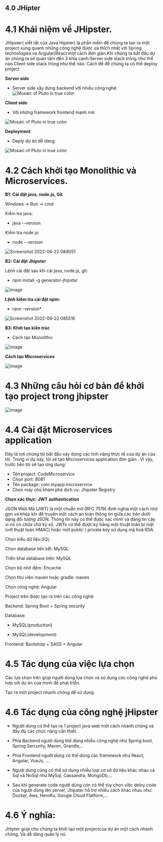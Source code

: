 ## 4.0 JHipter
# 4.1 Khái niệm về JHipster.

JHipster( viết tắt của Java Hipster) là phần mềm để chúng ta tạo ra một project xung quanh những công nghệ được ưa thích nhất với Spring technologies và Angular/React một cách đơn giản.Khi chúng ta bắt đầu dự án chúng ta sẽ quan tâm đến 3 khía cạnh:Server side stack trông như thế nào.Client side stack  trông như thế nào. Cách để để chúng ta có thể deploy project.

**Server side**

-  Server side xây dựng backend với nhiều công nghệ:
![Mosaic of Pluto in true color](https://images.viblo.asia/2e292e0f-0ab8-4eac-987d-fa352d43df20.png)

**Client side**

-  Với những framework frontend mạnh mẽ:

![Mosaic of Pluto in true color](https://images.viblo.asia/39141588-d471-4faf-aaa5-c50fbc9a37ba.png)

**Deployment**

-  Deply dự án dễ dàng:

![Mosaic of Pluto in true color](https://images.viblo.asia/70452aa0-1ec8-41ad-b205-a879bd84e5bb.png)

# 4.2 Cách khởi tạo Monolithic và Microservices.

**B1: Cài đặt java, node.js, Git**

Windows -> Run -> cmd

Kiểm tra java:

-  java --version

Kiểm tra node js:

-  node --version

![Screenshot 2022-06-22 084051](https://user-images.githubusercontent.com/107389916/174925815-f5327182-086c-4b1c-9e0f-a3d153997e13.png)

**B2: Cài đặt Jhipster**

Lệnh cài đặt sau khi cài java, node.js, git:

-  npm install -g generator-jhipster

![image](https://user-images.githubusercontent.com/107389916/174926325-096b99a9-5b2a-4cc5-a925-519eda89280c.png)

**Lệnh kiểm tra cài đặt npm:**

-  npm -version*

![Screenshot 2022-06-22 085516](https://user-images.githubusercontent.com/107389916/174926668-1fc6b63d-3aa2-4ab2-9447-c9cda1aae52b.png)

**B3: Khởi tạo kiến trúc**

-  Cách tạo Monolithic

![image](https://user-images.githubusercontent.com/107389916/174926900-8f83b1f2-b4ce-4ddd-a0b0-3d1579df672e.png)

**Cách tạo Microservices**

![image](https://user-images.githubusercontent.com/107389916/174927031-d923705b-b8a7-460c-9ae7-ef31d666f487.png)

# 4.3 Những câu hỏi cơ bản để khởi tạo project trong jhipster

![image](https://user-images.githubusercontent.com/107389916/174927582-47c09b8c-22ce-4895-bd95-df232c7a30cf.png)

# 4.4 Cài đặt Microservices application
Đây là nơi chúng tôi bắt đầu xây dựng các tính năng thực tế của dự án của tôi. Trong ví dụ này, tôi sẽ tạo Microservices application  đơn giản . Vì vậy, trước tiên tôi sẽ tạo ứng dụng:

- Tên project: CodeMicroservice
- Chọn port: 8081
- Tên package: com.myapp.microservice
- Chọn máy chủ khám phá dịch vụ: Jhipster Registry

**Chọn xác thực: JWT authentication**

JSON Web Mã (JWT) là một chuẩn mở (RFC 7519) định nghĩa một cách nhỏ gọn và khép kín để truyền một cách an toàn thông tin giữa các bên dưới dạng đối tượng JSON. Thông tin này có thể được xác minh và đáng tin cậy vì nó có chứa chữ ký số. JWTs có thể được ký bằng một thuật toán bí mật (với thuật toán HMAC) hoặc một public / private key sử dụng mã hoá RSA.

Chọn kiểu dữ liệu:SQL 

Chọn database liên kết: MySQL

Triển khai database trên: MySQL

Chọn bộ nhớ đệm: Ehcache

Chọn thư viện maven hoặc gradle: maven

Chọn công nghệ: Angular

Project trên được tạo ra trên các công nghệ:

Backend: Spring Boot + Spring security

Database: 
  - MySQL(production)

  - MySQL(development)

Frontend: Bootstrap + SASS + Angular



# 4.5 Tác dụng của việc lựa chọn

Các lựa chọn trên giúp người dùng lựa chọn và sử dụng các công nghệ phù hợp với dự án của mình để phát triển.

Tạo ra một project nhanh chóng dễ sử dụng.

# 4.6 Tác dụng của công nghệ jHipster

-  Người dùng có thể tạo ra 1 project java web một cách nhanh chóng và đầy đủ các chức năng cần thiết.

-  Phía Backend người dùng thể dùng nhiều công nghệ như Spring boot, Spring Sercurity, Maven, Grandle,..

-  Phía Frontend người dùng có thể dùng các framework như React, Angular, VueJs, ...

-  Người dùng cũng có thể sử dụng nhiều loại cơ sở dữ liệu khác nhau cả Sql và NoSql như MySql, Cassandra, MongoDb,...

-  Sau khi generate code người dùng còn có thể tùy chọn việc deloy code của người dùng lên server, Jhipster hỗ trợ nhiều cách khác nhau như: Docker, Aws, HeroKu, Google Cloud Flatform,...
# 4.6 Ý nghĩa:

JHipter giúp cho chúng ta khởi tạo một projectcủa dự án một cách nhanh chóng. Và dễ dàng quản lý nó.





